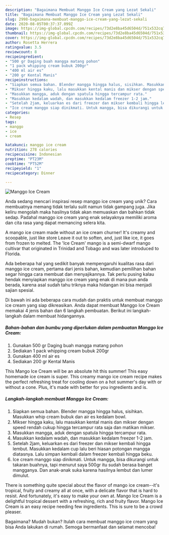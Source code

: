 ```yaml
---
description: "Bagaimana Membuat Manggo Ice Cream yang Lezat Sekali"
title: "Bagaimana Membuat Manggo Ice Cream yang Lezat Sekali"
slug: 2998-bagaimana-membuat-manggo-ice-cream-yang-lezat-sekali
date: 2020-08-05T00:37:37.099Z
image: https://img-global.cpcdn.com/recipes/73d2e8ba45d6504d/751x532cq70/manggo-ice-cream-foto-resep-utama.jpg
thumbnail: https://img-global.cpcdn.com/recipes/73d2e8ba45d6504d/751x532cq70/manggo-ice-cream-foto-resep-utama.jpg
cover: https://img-global.cpcdn.com/recipes/73d2e8ba45d6504d/751x532cq70/manggo-ice-cream-foto-resep-utama.jpg
author: Rosetta Herrera
ratingvalue: 3.5
reviewcount: 8
recipeingredient:
- "500 gr Daging buah mangga matang pohon"
- "1 pack whipping cream bubuk 200gr"
- "400 ml air es"
- "200 gr Kental Manis"
recipeinstructions:
- "Siapkan semua bahan. Blender mangga hingga halus, sisihkan. Masukkan whip cream bubuk dan air es kedalam bowl."
- "Mikser hingga kaku, lalu masukkan kental manis dan mikser dengan speed rendah cukup hingga tercampur rata saja dan matikan mikser."
- "Masukkan mangga, aduk dengan spatula hingga tercampur rata."
- "Masukkan kedalam wadah, dan masukkan kedalam freezer 1-2 jam."
- "Setelah 2jam, keluarkan es dari freezer dan mikser kembali hingga lembut. Masukkan kedalam cup lalu beri hiasan potongan mangga diatasnya. Lalu simpan kembali dalam freezer kembali hingga beku."
- "Ice cream manggo siap dinikmati. Untuk mangga, bisa dikurangi untuk takaran buahnya, tapi menurut saya 500gr itu sudah berasa banget mangganya. Dan anak-anak suka karena hasilnya lembut dan lumer dimulut."
categories:
- Resep
tags:
- manggo
- ice
- cream

katakunci: manggo ice cream 
nutrition: 278 calories
recipecuisine: Indonesian
preptime: "PT23M"
cooktime: "PT52M"
recipeyield: "1"
recipecategory: Dinner

---
```



![Manggo Ice Cream](https://img-global.cpcdn.com/recipes/73d2e8ba45d6504d/751x532cq70/manggo-ice-cream-foto-resep-utama.jpg)

Anda sedang mencari inspirasi resep manggo ice cream yang unik? Cara membuatnya memang tidak terlalu sulit namun tidak gampang juga. Jika keliru mengolah maka hasilnya tidak akan memuaskan dan bahkan tidak sedap. Padahal manggo ice cream yang enak selayaknya memiliki aroma dan cita rasa yang dapat memancing selera kita.

A mango ice cream made without an ice cream churner! It&#39;s creamy and scoopable, just like store Leave it out to soften, and, just like ice, it goes from frozen to melted. The &#39;Ice Cream&#39; mango is a semi-dwarf mango cultivar that originated in Trinidad and Tobago and was later introduced to Florida.

Ada beberapa hal yang sedikit banyak mempengaruhi kualitas rasa dari manggo ice cream, pertama dari jenis bahan, kemudian pemilihan bahan segar hingga cara membuat dan menyajikannya. Tak perlu pusing kalau hendak menyiapkan manggo ice cream yang enak di mana pun anda berada, karena asal sudah tahu triknya maka hidangan ini bisa menjadi sajian spesial.


Di bawah ini ada beberapa cara mudah dan praktis untuk membuat manggo ice cream yang siap dikreasikan. Anda dapat membuat Manggo Ice Cream memakai 4 jenis bahan dan 6 langkah pembuatan. Berikut ini langkah-langkah dalam membuat hidangannya.

<!--inarticleads1-->

##### Bahan-bahan dan bumbu yang diperlukan dalam pembuatan Manggo Ice Cream:

1. Gunakan 500 gr Daging buah mangga matang pohon
1. Sediakan 1 pack whipping cream bubuk 200gr
1. Gunakan 400 ml air es
1. Sediakan 200 gr Kental Manis


This Mango Ice Cream will be an absolute hit this summer! This easy homemade ice cream is super. This creamy mango ice cream recipe makes the perfect refreshing treat for cooling down on a hot summer&#39;s day with or without a cone. Plus, it&#39;s made with better for you ingredients and is. 

<!--inarticleads2-->

##### Langkah-langkah membuat Manggo Ice Cream:

1. Siapkan semua bahan. Blender mangga hingga halus, sisihkan. Masukkan whip cream bubuk dan air es kedalam bowl.
1. Mikser hingga kaku, lalu masukkan kental manis dan mikser dengan speed rendah cukup hingga tercampur rata saja dan matikan mikser.
1. Masukkan mangga, aduk dengan spatula hingga tercampur rata.
1. Masukkan kedalam wadah, dan masukkan kedalam freezer 1-2 jam.
1. Setelah 2jam, keluarkan es dari freezer dan mikser kembali hingga lembut. Masukkan kedalam cup lalu beri hiasan potongan mangga diatasnya. Lalu simpan kembali dalam freezer kembali hingga beku.
1. Ice cream manggo siap dinikmati. Untuk mangga, bisa dikurangi untuk takaran buahnya, tapi menurut saya 500gr itu sudah berasa banget mangganya. Dan anak-anak suka karena hasilnya lembut dan lumer dimulut.


There is something quite special about the flavor of mango ice cream--it&#39;s tropical, fruity and creamy all at once, with a delicate flavor that is hard to resist. And fortunately, it&#39;s easy to make your own at. Mango Ice Cream is a delightful tropical dessert with a refreshing, rich and fruity flavor. Mango Ice Cream is an easy recipe needing few ingredients. This is sure to be a crowd pleaser. 

Bagaimana? Mudah bukan? Itulah cara membuat manggo ice cream yang bisa Anda lakukan di rumah. Semoga bermanfaat dan selamat mencoba!

